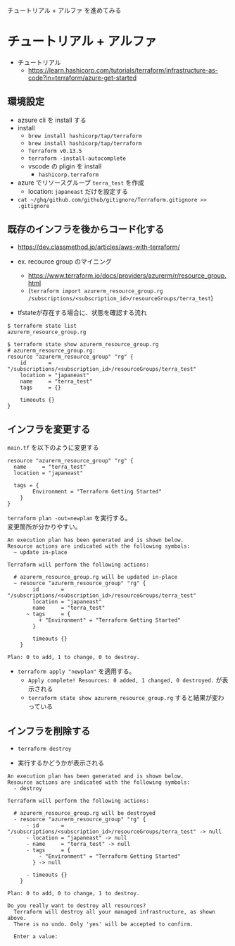 チュートリアル + アルファ を進めてみる

# チュートリアル + アルファ

- チュートリアル
    - https://learn.hashicorp.com/tutorials/terraform/infrastructure-as-code?in=terraform/azure-get-started

## 環境設定

- azsure cli を install する
- install
    - `brew install hashicorp/tap/terraform`
    - `brew install hashicorp/tap/terraform`
    - `Terraform v0.13.5`
    - `terraform -install-autocomplete`
    - vscode の pligin を install
       - `hashicorp.terraform`
- azure でリソースグループ `terra_test` を作成
    - location: `japaneast` だけを設定する
- `cat ~/ghq/github.com/github/gitignore/Terraform.gitignore >> .gitignore`

## 既存のインフラを後からコード化する
- https://dev.classmethod.jp/articles/aws-with-terraform/

- ex. recource group のマイニング
    - https://www.terraform.io/docs/providers/azurerm/r/resource_group.html
    - (`terraform import azurerm_resource_group.rg /subscriptions/<subscription_id>/resourceGroups/terra_test`)

- tfstateが存在する場合に、状態を確認する流れ

```
$ terraform state list
azurerm_resource_group.rg

$ terraform state show azurerm_resource_group.rg
# azurerm_resource_group.rg:
resource "azurerm_resource_group" "rg" {
    id       = "/subscriptions/<subscription_id>/resourceGroups/terra_test"
    location = "japaneast"
    name     = "terra_test"
    tags     = {}

    timeouts {}
}
```

## インフラを変更する

`main.tf` を以下のように変更する

```
resource "azurerm_resource_group" "rg" {
  name     = "terra_test"
  location = "japaneast"

  tags = {
        Environment = "Terraform Getting Started"
    }
}
```

`terraform plan -out=newplan` を実行する。  
変更箇所が分かりやすい。

```
An execution plan has been generated and is shown below.
Resource actions are indicated with the following symbols:
  ~ update in-place

Terraform will perform the following actions:

  # azurerm_resource_group.rg will be updated in-place
  ~ resource "azurerm_resource_group" "rg" {
        id       = "/subscriptions/<subscription_id>/resourceGroups/terra_test"
        location = "japaneast"
        name     = "terra_test"
      ~ tags     = {
          + "Environment" = "Terraform Getting Started"
        }

        timeouts {}
    }

Plan: 0 to add, 1 to change, 0 to destroy.
```

- `terraform apply "newplan"` を適用する。 
    - `Apply complete! Resources: 0 added, 1 changed, 0 destroyed.` が表示される
    - `terraform state show azurerm_resource_group.rg` すると結果が変わっている

## インフラを削除する

- `terraform destroy`

- 実行するかどうかが表示される

```
An execution plan has been generated and is shown below.
Resource actions are indicated with the following symbols:
  - destroy

Terraform will perform the following actions:

  # azurerm_resource_group.rg will be destroyed
  - resource "azurerm_resource_group" "rg" {
      - id       = "/subscriptions/<subscription_id>/resourceGroups/terra_test" -> null
      - location = "japaneast" -> null
      - name     = "terra_test" -> null
      - tags     = {
          - "Environment" = "Terraform Getting Started"
        } -> null

      - timeouts {}
    }

Plan: 0 to add, 0 to change, 1 to destroy.

Do you really want to destroy all resources?
  Terraform will destroy all your managed infrastructure, as shown above.
  There is no undo. Only 'yes' will be accepted to confirm.

  Enter a value:
```
